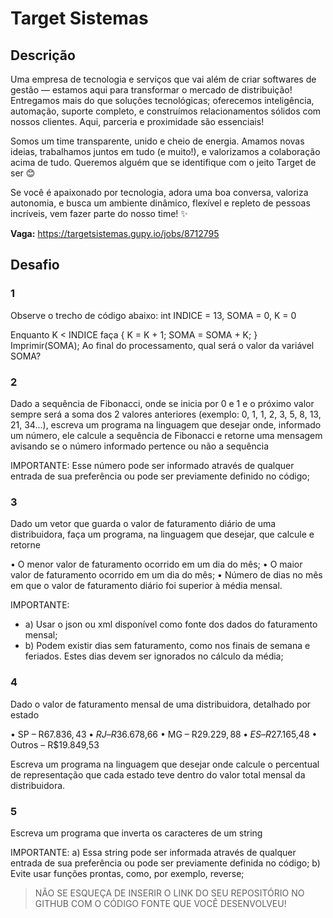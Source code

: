 # Target Sistemas

## Descrição

Uma empresa de tecnologia e serviços que vai além de criar softwares de gestão — estamos aqui para transformar o mercado de distribuição! Entregamos mais do que soluções tecnológicas; oferecemos inteligência, automação, suporte completo, e construímos relacionamentos sólidos com nossos clientes. Aqui, parceria e proximidade são essenciais!

Somos um time transparente, unido e cheio de energia. Amamos novas ideias, trabalhamos juntos em tudo (e muito!), e valorizamos a colaboração acima de tudo. Queremos alguém que se identifique com o jeito Target de ser 😊

Se você é apaixonado por tecnologia, adora uma boa conversa, valoriza autonomia, e busca um ambiente dinâmico, flexível e repleto de pessoas incríveis, vem fazer parte do nosso time! ✨

**Vaga:** <https://targetsistemas.gupy.io/jobs/8712795>

## Desafio

### 1

Observe o trecho de código abaixo: int INDICE = 13, SOMA = 0, K = 0

Enquanto K < INDICE faça { K = K + 1; SOMA = SOMA + K; }
Imprimir(SOMA);
Ao final do processamento, qual será o valor da variável SOMA?

### 2

Dado a sequência de Fibonacci, onde se inicia por 0 e 1 e o próximo valor sempre será a soma dos 2 valores anteriores (exemplo: 0, 1, 1, 2, 3, 5, 8, 13, 21, 34...), escreva um programa na linguagem que desejar onde, informado um número, ele calcule a sequência de Fibonacci e retorne uma mensagem avisando se o número informado pertence ou não a sequência

IMPORTANTE: Esse número pode ser informado através de qualquer entrada de sua preferência ou pode ser previamente definido no código;

### 3

Dado um vetor que guarda o valor de faturamento diário de uma distribuidora, faça um programa, na linguagem que desejar, que calcule e retorne

• O menor valor de faturamento ocorrido em um dia do mês;
• O maior valor de faturamento ocorrido em um dia do mês;
• Número de dias no mês em que o valor de faturamento diário foi superior à média mensal.

IMPORTANTE:

- a) Usar o json ou xml disponível como fonte dos dados do faturamento mensal;
- b) Podem existir dias sem faturamento, como nos finais de semana e feriados. Estes dias devem ser ignorados no cálculo da média;

### 4

Dado o valor de faturamento mensal de uma distribuidora, detalhado por estado

• SP – R$67.836,43
• RJ – R$36.678,66
• MG – R$29.229,88
• ES – R$27.165,48
• Outros – R$19.849,53

Escreva um programa na linguagem que desejar onde calcule o percentual de representação que cada estado teve dentro do valor total mensal da distribuidora.

### 5

Escreva um programa que inverta os caracteres de um string

IMPORTANTE:
a) Essa string pode ser informada através de qualquer entrada de sua preferência ou pode ser previamente definida no código;
b) Evite usar funções prontas, como, por exemplo, reverse;

> NÃO SE ESQUEÇA DE INSERIR O LINK DO SEU REPOSITÓRIO NO GITHUB COM O CÓDIGO FONTE QUE VOCÊ DESENVOLVEU!
